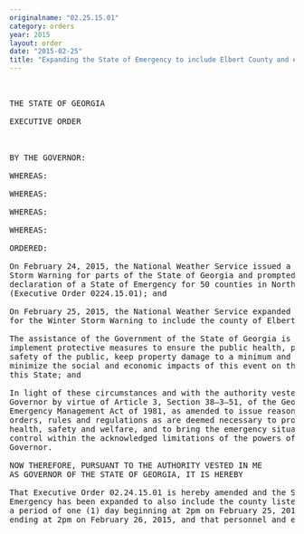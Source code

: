 ```yaml
---
originalname: "02.25.15.01"
category: orders
year: 2015
layout: order
date: "2015-02-25"
title: "Expanding the State of Emergency to include Elbert County and extending for an additional day"
---
```

<pre>
 

THE STATE OF GEORGIA

EXECUTIVE ORDER

 

BY THE GOVERNOR:

WHEREAS:

WHEREAS:

WHEREAS:

WHEREAS:

ORDERED:

On February 24, 2015, the National Weather Service issued a Winter
Storm Warning for parts of the State of Georgia and prompted the
declaration of a State of Emergency for 50 counties in North Georgia
(Executive Order 0224.15.01); and

On February 25, 2015, the National Weather Service expanded the area
for the Winter Storm Warning to include the county of Elbert;

The assistance of the Government of the State of Georgia is necessary to
implement protective measures to ensure the public health, preserve the
safety of the public, keep property damage to a minimum and to
minimize the social and economic impacts of this event on the citizens of
this State; and

In light of these circumstances and with the authority vested in the
Governor by virtue of Article 3, Section 38—3—51, of the Georgia
Emergency Management Act of 1981, as amended to issue reasonable
orders, rules and regulations as are deemed necessary to protect public
health, safety and welfare, and to bring the emergency situation under
control within the acknowledged limitations of the powers of the
Governor.

NOW THEREFORE, PURSUANT TO THE AUTHORITY VESTED IN ME
AS GOVERNOR OF THE STATE OF GEORGIA, IT IS HEREBY

That Executive Order 02.24.15.01 is hereby amended and the State of
Emergency has been expanded to also include the county listed above for
a period of one (1) day beginning at 2pm on February 25, 2015 and
ending at 2pm on February 26, 2015, and that personnel and equipment

</pre>
